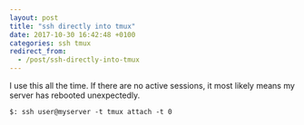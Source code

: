 ```yaml
---
layout: post
title: "ssh directly into tmux"
date: 2017-10-30 16:42:48 +0100
categories: ssh tmux
redirect_from:
  - /post/ssh-directly-into-tmux
---
```


I use this all the time. If there are no active sessions, it most likely means my server has rebooted unexpectedly.

    $: ssh user@myserver -t tmux attach -t 0